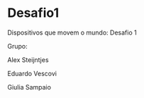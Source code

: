 # Desafio1
Dispositivos que movem o mundo: Desafio 1

Grupo: 

Alex Steijntjes

Eduardo Vescovi

Giulia Sampaio
